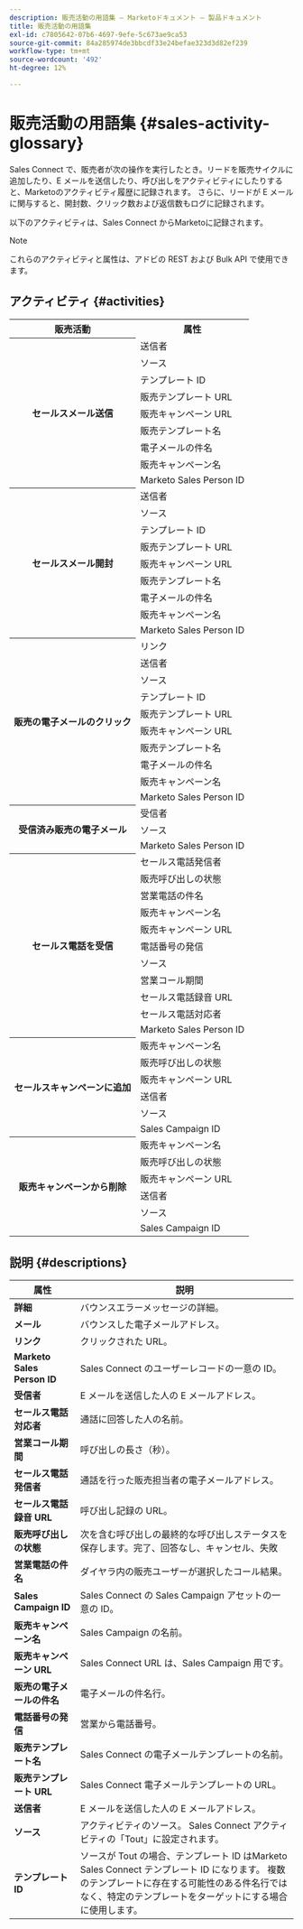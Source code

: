 ```yaml
---
description: 販売活動の用語集 — Marketoドキュメント — 製品ドキュメント
title: 販売活動の用語集
exl-id: c7805642-07b6-4697-9efe-5c673ae9ca53
source-git-commit: 84a285974de3bbcdf33e24befae323d3d82ef239
workflow-type: tm+mt
source-wordcount: '492'
ht-degree: 12%

---
```


# 販売活動の用語集 {#sales-activity-glossary}

Sales Connect で、販売者が次の操作を実行したとき。リードを販売サイクルに追加したり、E メールを送信したり、呼び出しをアクティビティにしたりすると、Marketoのアクティビティ履歴に記録されます。 さらに、リードが E メールに関与すると、開封数、クリック数および返信数もログに記録されます。

以下のアクティビティは、Sales Connect からMarketoに記録されます。

>[!NOTE]
>
>これらのアクティビティと属性は、アドビの REST および Bulk API で使用できます。

## アクティビティ {#activities}

<table>
 <tr>
  <th>販売活動</th>
  <th>属性</th>
 </tr>
 <tr>
  <th rowspan="9">セールスメール送信</th>
  <td>送信者</td>
 </tr>
 <tr>
  <td>ソース</td>
 </tr>
 <tr>
  <td>テンプレート ID</td>
 </tr>
 <tr>
  <td>販売テンプレート URL</td>
 </tr>
 <tr>
  <td>販売キャンペーン URL</td>
 </tr>
 <tr>
  <td>販売テンプレート名</td>
 </tr>
 <tr>
  <td>電子メールの件名</td>
 </tr>
 <tr>
  <td>販売キャンペーン名</td>
 </tr>
 <tr>
  <td>Marketo Sales Person ID</td>
 </tr>
 <tr>
  <th rowspan="9">セールスメール開封</th>
  <td>送信者</td>
 </tr>
 <tr>
  <td>ソース</td>
 </tr>
 <tr>
  <td>テンプレート ID</td>
 </tr>
 <tr>
  <td>販売テンプレート URL</td>
 </tr>
 <tr>
  <td>販売キャンペーン URL</td>
 </tr>
 <tr>
  <td>販売テンプレート名</td>
 </tr>
 <tr>
  <td>電子メールの件名</td>
 </tr>
 <tr>
  <td>販売キャンペーン名</td>
 </tr>
 <tr>
  <td>Marketo Sales Person ID</td>
 </tr>
 <tr>
  <th rowspan="10">販売の電子メールのクリック</th>
  <td>リンク</td>
 </tr>
 <tr>
  <td>送信者</td>
 </tr>
 <tr>
  <td>ソース</td>
 </tr>
 <tr>
  <td>テンプレート ID</td>
 </tr>
 <tr>
  <td>販売テンプレート URL</td>
 </tr>
 <tr>
  <td>販売キャンペーン URL</td>
 </tr>
 <tr>
  <td>販売テンプレート名</td>
 </tr>
 <tr>
  <td>電子メールの件名</td>
 </tr>
 <tr>
  <td>販売キャンペーン名</td>
 </tr>
 <tr>
  <td>Marketo Sales Person ID</td>
 </tr>
<tr>
  <th rowspan="3">受信済み販売の電子メール</th>
  <td>受信者</td>
 </tr>
 <tr>
  <td>ソース</td>
 </tr>
 <tr>
  <td>Marketo Sales Person ID</td>
 </tr>
 <tr>
  <th rowspan="11">セールス電話を受信</th>
  <td>セールス電話発信者</td>
 </tr>
 <tr>
  <td>販売呼び出しの状態</td>
 </tr>
 <tr>
  <td>営業電話の件名</td>
 </tr>
 <tr>
  <td>販売キャンペーン名</td>
 </tr>
 <tr>
  <td>販売キャンペーン URL</td>
 </tr>
 <tr>
  <td>電話番号の発信</td>
 </tr>
 <tr>
  <td>ソース</td>
 </tr>
 <tr>
  <td>営業コール期間</td>
 </tr>
 <tr>
  <td>セールス電話録音 URL</td>
 </tr>
  <tr>
  <td>セールス電話対応者</td>
 </tr>
 <tr>
  <td>Marketo Sales Person ID</td>
 </tr>
 <tr>
  <th rowspan="6">セールスキャンペーンに追加</th>
  <td>販売キャンペーン名</td>
 </tr>
 <tr>
  <td>販売呼び出しの状態</td>
 </tr>
 <tr>
  <td>販売キャンペーン URL</td>
 </tr>
 <tr>
  <td>送信者</td>
 </tr>
 <tr>
  <td>ソース</td>
 </tr>
 <tr>
  <td>Sales Campaign ID</td>
 </tr>
 <tr>
  <th rowspan="6">販売キャンペーンから削除</th>
  <td>販売キャンペーン名</td>
 </tr>
 <tr>
  <td>販売呼び出しの状態</td>
 </tr>
 <tr>
  <td>販売キャンペーン URL</td>
 </tr>
 <tr>
  <td>送信者</td>
 </tr>
 <tr>
  <td>ソース</td>
 </tr>
 <tr>
  <td>Sales Campaign ID</td>
 </tr>
</table>

## 説明 {#descriptions}

<table> 
 <tr>
  <th>属性</th>
  <th>説明</th>
 </tr>
 <tbody> 
 <tr> 
   <td><strong>詳細</strong></td> 
   <td>バウンスエラーメッセージの詳細。</td> 
  </tr> 
  <tr> 
   <td><strong>メール</strong></td> 
   <td>バウンスした電子メールアドレス。</td> 
  </tr> 
  <tr> 
   <td><strong>リンク</strong></td> 
   <td>クリックされた URL。</td> 
  </tr> 
  <tr> 
   <td><strong>Marketo Sales Person ID</strong></td> 
   <td>Sales Connect のユーザーレコードの一意の ID。</td> 
  </tr> 
  <tr> 
   <td><strong>受信者</strong></td> 
   <td>E メールを送信した人の E メールアドレス。</td> 
  </tr>
  <tr> 
   <td><strong>セールス電話対応者</strong></td> 
   <td>通話に回答した人の名前。</td> 
  </tr>
  <tr> 
   <td><strong>営業コール期間</strong></td> 
   <td>呼び出しの長さ（秒）。</td> 
  </tr>
  <tr> 
   <td><strong>セールス電話発信者</strong></td> 
   <td>通話を行った販売担当者の電子メールアドレス。</td> 
  </tr>
  <tr> 
   <td><strong>セールス電話録音 URL</strong></td> 
   <td>呼び出し記録の URL。</td> 
  </tr>
  <tr> 
   <td><strong>販売呼び出しの状態</strong></td> 
   <td>次を含む呼び出しの最終的な呼び出しステータスを保存します。完了、回答なし、キャンセル、失敗</td> 
  </tr>
  <tr> 
   <td><strong>営業電話の件名</strong></td> 
   <td>ダイヤラ内の販売ユーザーが選択したコール結果。</td> 
  </tr>
  <tr> 
   <td><strong>Sales Campaign ID</strong></td> 
   <td>Sales Connect の Sales Campaign アセットの一意の ID。</td> 
  </tr>
  <tr> 
   <td><strong>販売キャンペーン名</strong></td> 
   <td>Sales Campaign の名前。</td> 
  </tr>
  <tr> 
   <td><strong>販売キャンペーン URL</strong></td> 
   <td>Sales Connect URL は、Sales Campaign 用です。</td> 
  </tr>
  <tr> 
   <td><strong>販売の電子メールの件名</strong></td> 
   <td>電子メールの件名行。</td> 
  </tr>
  <tr> 
   <td><strong>電話番号の発信</strong></td> 
   <td>営業から電話番号。</td> 
  </tr>
  <tr> 
   <td><strong>販売テンプレート名</strong></td> 
   <td>Sales Connect の電子メールテンプレートの名前。</td> 
  </tr>
  <tr> 
   <td><strong>販売テンプレート URL</strong></td> 
   <td>Sales Connect 電子メールテンプレートの URL。</td> 
  </tr>
  <tr> 
   <td><strong>送信者</strong></td>
   <td>E メールを送信した人の E メールアドレス。</td> 
  </tr> 
  <tr> 
   <td><strong>ソース</strong></td> 
   <td>アクティビティのソース。 Sales Connect アクティビティの「Tout」に設定されます。</td> 
  </tr> 
  <tr> 
   <td><strong>テンプレート ID</strong></td> 
   <td>ソースが Tout の場合、テンプレート ID はMarketo Sales Connect テンプレート ID になります。 複数のテンプレートに存在する可能性のある件名行ではなく、特定のテンプレートをターゲットにする場合に使用します。
</td> 
  </tr> 
 </tbody> 
</table>
